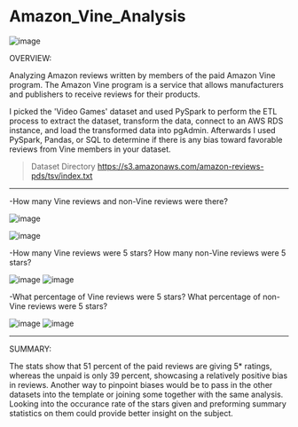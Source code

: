 # Amazon_Vine_Analysis

![image](https://user-images.githubusercontent.com/105184244/195554372-80ed7448-7c33-47d8-9664-4435de0a418e.png)

OVERVIEW:

Analyzing Amazon reviews written by members of the paid Amazon Vine program. The Amazon Vine program is a service that allows manufacturers and publishers to receive reviews for their products.

I picked the 'Video Games' dataset and used PySpark to perform the ETL process to extract the dataset, transform the data, connect to an AWS RDS instance, and load the transformed data into pgAdmin. Afterwards I used PySpark, Pandas, or SQL to determine if there is any bias toward favorable reviews from Vine members in your dataset.

>Dataset Directory    https://s3.amazonaws.com/amazon-reviews-pds/tsv/index.txt

---

-How many Vine reviews and non-Vine reviews were there?

![image](https://user-images.githubusercontent.com/105184244/195548403-1e2dd005-0fe8-48d7-80d1-66b7bf4a89ab.png) 

![image](https://user-images.githubusercontent.com/105184244/195548484-34a74a93-14b0-4d98-ad06-a500ea6ed354.png)


-How many Vine reviews were 5 stars? How many non-Vine reviews were 5 stars?

![image](https://user-images.githubusercontent.com/105184244/195548571-c4604607-a0c6-40e5-896f-e833841ee248.png)  ![image](https://user-images.githubusercontent.com/105184244/195548658-b52dd8d7-53da-4c29-87bd-e8d2b46abe98.png)


-What percentage of Vine reviews were 5 stars? What percentage of non-Vine reviews were 5 stars?

![image](https://user-images.githubusercontent.com/105184244/195548725-63949452-6cab-4d26-ab7b-6e4c20018cdd.png) ![image](https://user-images.githubusercontent.com/105184244/195548780-6a73dd0c-a0a7-4706-9cef-355f25261bb5.png)

---

SUMMARY:

The stats show that 51 percent of the paid reviews are giving 5* ratings, whereas the unpaid is only 39 percent, showcasing a relatively positive bias in reviews. 
Another way to pinpoint biases would be to pass in the other datasets into the template or joining some together with the same analysis. Looking into the occurance rate of the stars given and preforming summary statistics on them could provide better insight on the subject.

